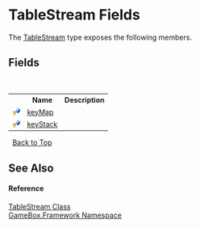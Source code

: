 # TableStream Fields
 

The <a href="5ec50ed6-73fc-bb4a-e4a9-86bdd81ee9e9">TableStream</a> type exposes the following members.


## Fields
&nbsp;<table><tr><th></th><th>Name</th><th>Description</th></tr><tr><td>![Protected field](media/protfield.gif "Protected field")</td><td><a href="13902ce2-6bcd-65c5-0a04-e89bc7306f56">keyMap</a></td><td /></tr><tr><td>![Protected field](media/protfield.gif "Protected field")</td><td><a href="1cb69096-09d7-058c-ff92-8701601ff964">keyStack</a></td><td /></tr></table>&nbsp;
<a href="#tablestream-fields">Back to Top</a>

## See Also


#### Reference
<a href="5ec50ed6-73fc-bb4a-e4a9-86bdd81ee9e9">TableStream Class</a><br /><a href="a8957fe6-9cc0-3a6d-cd5c-a2a246efee1e">GameBox.Framework Namespace</a><br />